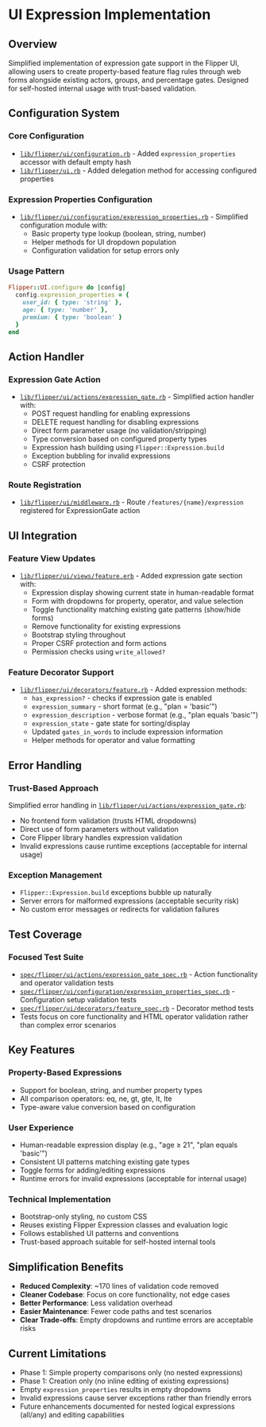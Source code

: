 # UI Expression Implementation

## Overview
Simplified implementation of expression gate support in the Flipper UI, allowing users to create property-based feature flag rules through web forms alongside existing actors, groups, and percentage gates. Designed for self-hosted internal usage with trust-based validation.

## Configuration System

### Core Configuration
- [`lib/flipper/ui/configuration.rb`](file:///Users/samblumhardt/Developer/flipper/lib/flipper/ui/configuration.rb) - Added `expression_properties` accessor with default empty hash
- [`lib/flipper/ui.rb`](file:///Users/samblumhardt/Developer/flipper/lib/flipper/ui.rb) - Added delegation method for accessing configured properties

### Expression Properties Configuration
- [`lib/flipper/ui/configuration/expression_properties.rb`](file:///Users/samblumhardt/Developer/flipper/lib/flipper/ui/configuration/expression_properties.rb) - Simplified configuration module with:
  - Basic property type lookup (boolean, string, number)
  - Helper methods for UI dropdown population
  - Configuration validation for setup errors only

### Usage Pattern
```ruby
Flipper::UI.configure do |config|
  config.expression_properties = {
    user_id: { type: 'string' },
    age: { type: 'number' },
    premium: { type: 'boolean' }
  }
end
```

## Action Handler

### Expression Gate Action
- [`lib/flipper/ui/actions/expression_gate.rb`](file:///Users/samblumhardt/Developer/flipper/lib/flipper/ui/actions/expression_gate.rb) - Simplified action handler with:
  - POST request handling for enabling expressions
  - DELETE request handling for disabling expressions
  - Direct form parameter usage (no validation/stripping)
  - Type conversion based on configured property types
  - Expression hash building using `Flipper::Expression.build`
  - Exception bubbling for invalid expressions
  - CSRF protection

### Route Registration
- [`lib/flipper/ui/middleware.rb`](file:///Users/samblumhardt/Developer/flipper/lib/flipper/ui/middleware.rb#L26) - Route `/features/{name}/expression` registered for ExpressionGate action

## UI Integration

### Feature View Updates
- [`lib/flipper/ui/views/feature.erb`](file:///Users/samblumhardt/Developer/flipper/lib/flipper/ui/views/feature.erb) - Added expression gate section with:
  - Expression display showing current state in human-readable format
  - Form with dropdowns for property, operator, and value selection
  - Toggle functionality matching existing gate patterns (show/hide forms)
  - Remove functionality for existing expressions
  - Bootstrap styling throughout
  - Proper CSRF protection and form actions
  - Permission checks using `write_allowed?`

### Feature Decorator Support
- [`lib/flipper/ui/decorators/feature.rb`](file:///Users/samblumhardt/Developer/flipper/lib/flipper/ui/decorators/feature.rb) - Added expression methods:
  - `has_expression?` - checks if expression gate is enabled
  - `expression_summary` - short format (e.g., "plan = 'basic'")
  - `expression_description` - verbose format (e.g., "plan equals 'basic'")  
  - `expression_state` - gate state for sorting/display
  - Updated `gates_in_words` to include expression information
  - Helper methods for operator and value formatting

## Error Handling

### Trust-Based Approach
Simplified error handling in [`lib/flipper/ui/actions/expression_gate.rb`](file:///Users/samblumhardt/Developer/flipper/lib/flipper/ui/actions/expression_gate.rb):
- No frontend form validation (trusts HTML dropdowns)
- Direct use of form parameters without validation
- Core Flipper library handles expression validation
- Invalid expressions cause runtime exceptions (acceptable for internal usage)

### Exception Management
- `Flipper::Expression.build` exceptions bubble up naturally
- Server errors for malformed expressions (acceptable security risk)
- No custom error messages or redirects for validation failures

## Test Coverage

### Focused Test Suite
- [`spec/flipper/ui/actions/expression_gate_spec.rb`](file:///Users/samblumhardt/Developer/flipper/spec/flipper/ui/actions/expression_gate_spec.rb) - Action functionality and operator validation tests
- [`spec/flipper/ui/configuration/expression_properties_spec.rb`](file:///Users/samblumhardt/Developer/flipper/spec/flipper/ui/configuration/expression_properties_spec.rb) - Configuration setup validation tests
- [`spec/flipper/ui/decorators/feature_spec.rb`](file:///Users/samblumhardt/Developer/flipper/spec/flipper/ui/decorators/feature_spec.rb) - Decorator method tests
- Tests focus on core functionality and HTML operator validation rather than complex error scenarios

## Key Features

### Property-Based Expressions
- Support for boolean, string, and number property types
- All comparison operators: eq, ne, gt, gte, lt, lte
- Type-aware value conversion based on configuration

### User Experience
- Human-readable expression display (e.g., "age ≥ 21", "plan equals 'basic'")
- Consistent UI patterns matching existing gate types
- Toggle forms for adding/editing expressions
- Runtime errors for invalid expressions (acceptable for internal usage)

### Technical Implementation
- Bootstrap-only styling, no custom CSS
- Reuses existing Flipper Expression classes and evaluation logic
- Follows established UI patterns and conventions
- Trust-based approach suitable for self-hosted internal tools

## Simplification Benefits
- **Reduced Complexity**: ~170 lines of validation code removed
- **Cleaner Codebase**: Focus on core functionality, not edge cases
- **Better Performance**: Less validation overhead
- **Easier Maintenance**: Fewer code paths and test scenarios
- **Clear Trade-offs**: Empty dropdowns and runtime errors are acceptable risks

## Current Limitations
- Phase 1: Simple property comparisons only (no nested expressions)
- Phase 1: Creation only (no inline editing of existing expressions)
- Empty `expression_properties` results in empty dropdowns
- Invalid expressions cause server exceptions rather than friendly errors
- Future enhancements documented for nested logical expressions (all/any) and editing capabilities
